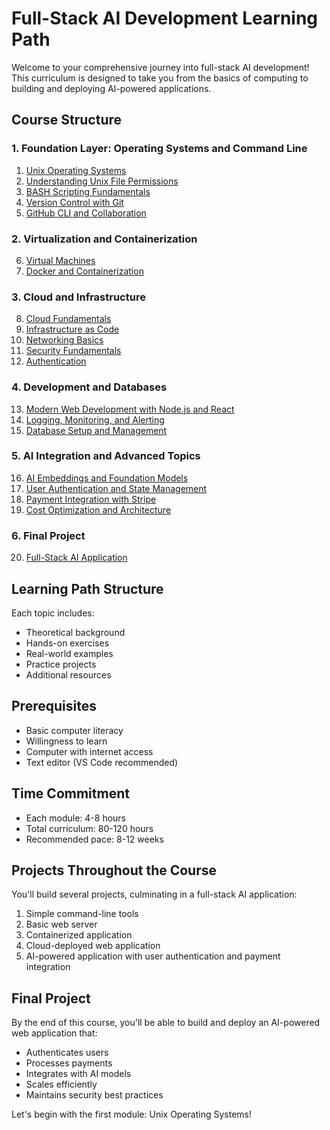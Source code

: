 # Full-Stack AI Development Learning Path

Welcome to your comprehensive journey into full-stack AI development! This curriculum is designed to take you from the basics of computing to building and deploying AI-powered applications.

## Course Structure

### 1. Foundation Layer: Operating Systems and Command Line
1. [Unix Operating Systems](1-unix-operating-systems.md)
2. [Understanding Unix File Permissions](2-unix-file-permissions.md)
3. [BASH Scripting Fundamentals](3-bash-scripting.md)
4. [Version Control with Git](4-git-basics.md)
5. [GitHub CLI and Collaboration](5-github-cli.md)

### 2. Virtualization and Containerization
6. [Virtual Machines](6-virtual-machines.md)
7. [Docker and Containerization](7-docker-basics.md)

### 3. Cloud and Infrastructure
8. [Cloud Fundamentals](8-cloud-fundamentals.md)
9. [Infrastructure as Code](9-infrastructure-as-code.md)
10. [Networking Basics](10-networking-basics.md)
11. [Security Fundamentals](11-security-basics.md)
12. [Authentication](12-authentication.md)

### 4. Development and Databases
13. [Modern Web Development with Node.js and React](13-web-development.md)
14. [Logging, Monitoring, and Alerting](14-logging-monitoring.md)
15. [Database Setup and Management](15-database-basics.md)

### 5. AI Integration and Advanced Topics
16. [AI Embeddings and Foundation Models](16-ai-embeddings.md)
17. [User Authentication and State Management](17-user-auth-state.md)
18. [Payment Integration with Stripe](18-payment-integration.md)
19. [Cost Optimization and Architecture](19-cost-optimization.md)

### 6. Final Project
20. [Full-Stack AI Application](20-full-stack-ai-app.md)

## Learning Path Structure

Each topic includes:
- Theoretical background
- Hands-on exercises
- Real-world examples
- Practice projects
- Additional resources

## Prerequisites
- Basic computer literacy
- Willingness to learn
- Computer with internet access
- Text editor (VS Code recommended)

## Time Commitment
- Each module: 4-8 hours
- Total curriculum: 80-120 hours
- Recommended pace: 8-12 weeks

## Projects Throughout the Course
You'll build several projects, culminating in a full-stack AI application:
1. Simple command-line tools
2. Basic web server
3. Containerized application
4. Cloud-deployed web application
5. AI-powered application with user authentication and payment integration

## Final Project
By the end of this course, you'll be able to build and deploy an AI-powered web application that:
- Authenticates users
- Processes payments
- Integrates with AI models
- Scales efficiently
- Maintains security best practices

Let's begin with the first module: Unix Operating Systems!
